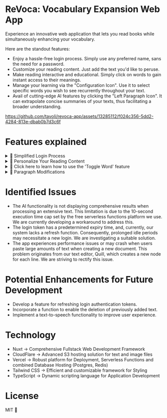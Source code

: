 # ReVoca: Vocabulary Expansion Web App 

Experience an innovative web application that lets you read books while simultaneously enhancing your vocabulary. 

Here are the standout features:

- Enjoy a hassle-free login process. Simply use any preferred name, sans the need for a password.
- Customize your reading content. Just add the text you'd like to peruse.
- Make reading interactive and educational. Simply click on words to gain instant access to their meanings.
- Manage your learning via the "Configuration Icon". Use it to select specific words you wish to see recurrently throughout your text.
- Avail of cutting-edge AI features by clicking the "Left Paragraph Icon". It can extrapolate concise summaries of your texts, thus facilitating a broader understanding.




https://github.com/tavoli/revoca-app/assets/13285112/f024c356-5dd2-4284-813e-dbab0b7d3c6f




# Features explained

<details>
  <summary>🍿 Simplified Login Process</summary>

---

Upon entering the app, you're free to use any name for login, without the need for a password.

Post-login gives you the liberty to insert the desired text you wish to go through, along with the feature to highlight unfamiliar words.

With each interaction on the app, your actions will be saved and associated with your chosen name.
</details>

<details>
  <summary>🍿 Personalize Your Reading Content</summary>

---

Enhance your reading experience by personalizing your content. Don't hesitate to add your chosen text, a compelling title or an evocative image to accompany your text. 

Rest assured, your custom content is saved securely, ready to be accessed and enjoyed at your convenience.
</details>

<details>
  <summary>🍿 Click here to learn how to use the 'Toggle Word' feature</summary>

---

If you come across any unfamiliar words while reading, simply click on them. If you 'pin' these words, they will be saved for your reference. 

This feature allows you to create a custom list of pinned words which you can repeatedly refer back to while navigating through the current text.

To enable this feature, simply click on the 'Configuration Icon'. Alternatively, the 'Toggle Word' feature will prompt every time you create a new text.

This simple tool is designed to enhance your reading experience and to facilitate faster learning and comprehension. 
</details>

<details>
  <summary>🍿 Paragraph Modifications</summary>

---

### Infuse Keywords - AI Function
This function enables the integration of your pinned words into the text, ensuring that the original meaning is preserved.
### Simplify Text - AI Function
This function will streamline the text, enhancing its readability.
### Break Down Text
This function splits the text at every sentence, making it more succinct and efficient for further modifications.
### Update Text - AI Function
While working with ancient text, this function converts it to modern language, making it as comprehensible as today's vernacular.
</details>

# Identified Issues

- The AI functionality is not displaying comprehensive results when processing an extensive text. This limitation is due to the 10-second execution time cap set by the free serverless functions platform we use. We are currently developing a workaround to address this.
- The login token has a predetermined expiry time, and, currently, our system lacks a refresh function. Consequently, prolonged idle periods may necessitate a new login. We are investigating a suitable solution.
- The app experiences performance issues or may crash when users paste large amounts of text when creating a new document. This problem originates from our text editor, Quill, which creates a new node for each line. We are striving to rectify this issue.

# Potential Enhancements for Future Development

- Develop a feature for refreshing login authentication tokens.
- Incorporate a function to enable the deletion of previously added text.
- Implement a text-to-speech functionality to improve user experience.

# Technology

- Nuxt -> Comprehensive Fullstack Web Development Framework
- CloudFlare -> Advanced S3 hosting solution for text and image files
- Vercel -> Robust platform for Deployment, Serverless Functions and combined Database Hosting (Postgres, Redis)
- Tailwind CSS -> Efficient and customizable framework for Styling
- TypeScript -> Dynamic scripting language for Application Development

# License

MIT 💞
